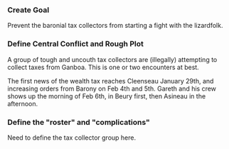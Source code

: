 ### Create Goal
Prevent the baronial tax collectors from starting a fight with the lizardfolk.

### Define Central Conflict and Rough Plot
A group of tough and uncouth tax collectors are (illegally) attempting to collect taxes from Ganboa. This is one or two encounters at best. 

The first news of the wealth tax reaches Cleenseau January 29th, and increasing orders from Barony on Feb 4th and 5th.
Gareth and his crew shows up the morning of Feb 6th, in Beury first, then Asineau in the afternoon.

### Define the "roster" and "complications"
Need to define the tax collector group here. 

